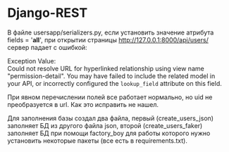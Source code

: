 # Django-REST

В файле usersapp/serializers.py, если установить значение атрибута 
fields = '__all__', при открытии страницы http://127.0.0.1:8000/api/users/
сервер падает с ошибкой:

Exception Value:	
    Could not resolve URL for hyperlinked relationship using view name 
    "permission-detail". You may have failed to include the related model 
    in your API, or incorrectly configured the `lookup_field` attribute on this 
    field.

При явном перечислении полей все работает нормально, но uid не преобразуется 
в url. Как это исправить не нашел.

Для заполнения базы создал два файла, первый (create_users_json) заполняет БД 
из другого файла json, второй (create_users_faker) заполняет БД при помощи 
factory_boy для работы которого нужно установить некоторые пакеты (все есть в 
requirements.txt).

